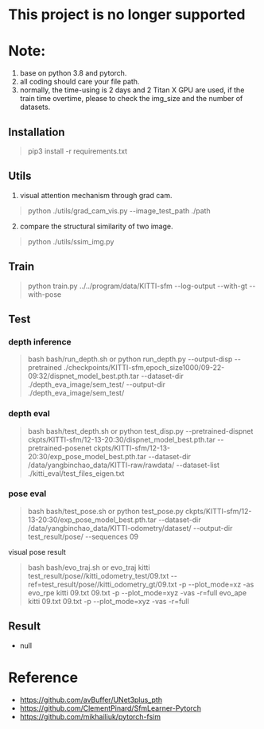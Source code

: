# This project is no longer supported

# Note:
1. base on python 3.8 and pytorch.
2. all coding should care your file path.
3. normally, the time-using is 2 days and 2 Titan X GPU are used, if the train time overtime, please to check the img_size and the number of datasets.

## Installation
> pip3 install -r requirements.txt

## Utils 
1. visual attention mechanism through grad cam.
> python ./utils/grad_cam_vis.py --image_test_path ./path

2. compare the structural similarity of two image.
> python ./utils/ssim_img.py 

## Train
> python train.py ../../program/data/KITTI-sfm --log-output --with-gt --with-pose

## Test
### depth inference
> bash bash/run_depth.sh
or
> python run_depth.py --output-disp --pretrained ./checkpoints/KITTI-sfm\,epoch_size1000/09-22-09\:32/dispnet_model_best.pth.tar --dataset-dir ./depth_eva_image/sem_test/ --output-dir ./depth_eva_image/sem_test/

### depth eval
> bash bash/test_depth.sh
or
> python test_disp.py --pretrained-dispnet ckpts/KITTI-sfm/12-13-20:30/dispnet_model_best.pth.tar --pretrained-posenet ckpts/KITTI-sfm/12-13-20:30/exp_pose_model_best.pth.tar --dataset-dir /data/yangbinchao_data/KITTI-raw/rawdata/ --dataset-list ./kitti_eval/test_files_eigen.txt
### pose eval
> bash bash/test_pose.sh
or
> python test_pose.py ckpts/KITTI-sfm/12-13-20:30/exp_pose_model_best.pth.tar --dataset-dir /data/yangbinchao_data/KITTI-odometry/dataset/ --output-dir test_result/pose/ --sequences 09

visual pose result
> bash bash/evo_traj.sh
or
> evo_traj kitti test_result/pose//kitti_odometry_test/09.txt --ref=test_result/pose//kitti_odometry_gt/09.txt -p --plot_mode=xz -as
> evo_rpe kitti 09.txt 09.txt -p --plot_mode=xyz -vas -r=full
> evo_ape kitti 09.txt 09.txt -p --plot_mode=xyz -vas -r=full

## Result
- null

# Reference
- https://github.com/avBuffer/UNet3plus_pth 
- https://github.com/ClementPinard/SfmLearner-Pytorch
- https://github.com/mikhailiuk/pytorch-fsim


